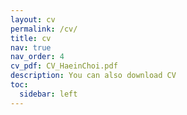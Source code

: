```yaml
---
layout: cv
permalink: /cv/
title: cv
nav: true
nav_order: 4
cv_pdf: CV_HaeinChoi.pdf
description: You can also download CV
toc:
  sidebar: left
---
```

